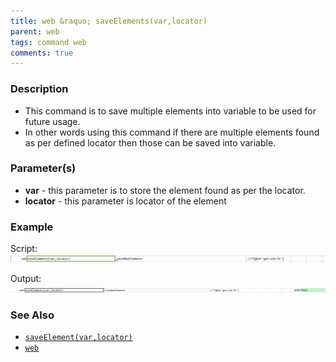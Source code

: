 ```yaml
---
title: web &raquo; saveElements(var,locator)
parent: web
tags: command web
comments: true
---
```


### Description

- This command is to save multiple elements into variable to be used for future usage.
- In other words using this command if there are multiple elements found as per defined locator then those can be saved into variable.

### Parameter(s)

- **var** - this parameter is to store the element found as per the locator.
- **locator** - this parameter is locator of the element

### Example

Script:<br/>
![](image/saveElements_01.png)

Output:<br/>
![](image/saveElements_02.png)

### See Also

- [`saveElement(var,locator)`](saveElement(var,locator))
- [`web`](index)